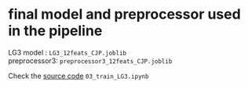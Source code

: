 # final model and preprocessor used in the pipeline


LG3 model : `LG3_12feats_CJP.joblib`  
preprocessor3: `preprocessor3_12feats_CJP.joblib`  

Check the [source code](https://github.com/nxl365/New_rank_score/blob/main/src/3_ML/02_12_features/03_train_LG3.ipynb)  `03_train_LG3.ipynb`

